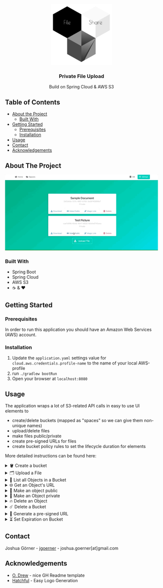 <!-- PROJECT LOGO -->
<br />
<p align="center">
    <img src="images/logo.png" alt="Logo" width="200" height="200">
  <h3 align="center">Private File Upload</h3>

  <p align="center">
    Build on Spring Cloud & AWS S3
  </p>
</p>



<!-- TABLE OF CONTENTS -->
## Table of Contents

* [About the Project](#about-the-project)
  * [Built With](#built-with)
* [Getting Started](#getting-started)
  * [Prerequisites](#prerequisites)
  * [Installation](#installation)
* [Usage](#usage)
* [Contact](#contact)
* [Acknowledgements](#acknowledgements)



<!-- ABOUT THE PROJECT -->
## About The Project

<p align="center">
          <img src="images/usage.gif">
</p>


### Built With
- Spring Boot
- Spring Cloud
- AWS S3
- ☕️ & ❤️

<!-- GETTING STARTED -->
## Getting Started

### Prerequisites

In order to run this application you should have an Amazon Web Services (AWS) account.

### Installation

1. Update the `application.yaml` settings value for `cloud.aws.credentials.profile-name` to the name of your local AWS-profile
2. run `./gradlew bootRun`
3. Open your browser at `localhost:8080`

<!-- USAGE EXAMPLES -->
## Usage

The application wraps a lot of S3-related API calls in easy to use UI elements to

- create/delete buckets (mapped as "spaces" so we can give them non-unique names)
- upload/delete files
- make files public/private
- create pre-signed URLs for files
- create bucket policy rules to set the lifecycle duration for elements

More detailed instructions can be found here:

<details>
  <summary>🪣 Create a bucket</summary>
  
1. Navigate to the _Spaces_ section
2. Click on _New Space_ 
3. Enter the name and click _Submit_ 
4. A message should pop up to indicate success

</details>

<details>
  <summary>🗂 Upload a File</summary>
  
1. Navigate to the _Spaces_ section
2. Select _Details_ on the target Space/Bucket
3. Click on _Upload File_
4. Pick our file, provide a name and click _Submit_
5. A message should pop up to indicate success 
</details>

<details>
  <summary>🔎 List all Objects in a Bucket</summary>
  
1. Navigate to the _Spaces_ section
2. Select _Details_ on the target Space/Bucket
3. You see a list of all objects stored in the bucket 
</details>

<details>
  <summary>🌐 Get an Object's URL</summary>
  
1. Navigate to the _Spaces_ section
2. Select _Details_ on the target Space/Bucket
3. Select _Download_ on the target object
4. The object's URL shall be opened in a new tab
</details>

<details>
  <summary>📢 Make an object public</summary>
  
1. Navigate to the _Spaces_ section
2. Select _Details_ on the target Space/Bucket
3. Select _Make Public_ on the target object
4. A message should pop up to indicate success
</details>

<details>
  <summary>🤫 Make an Object private</summary>
  
1. Navigate to the _Spaces_ section
2. Select _Details_ on the target Space/Bucket
3. Select _Make Private_ on the target object
4. A message should pop up to indicate success 
</details>

<details>
  <summary>🔥 Delete an Object</summary>

1. Navigate to the _Spaces_ section
2. Select _Details_ on the target Space/Bucket
3. Select _Delete_ on the target object
4. The list of objects should reload without the deleted one 
</details>

<details>
  <summary>☄️ Delete a Bucket</summary>
  
1. Navigate to the _Spaces_ section
2. Select _Delete_ on the target Space/Bucket
3. The list of buckets should reload without the deleted one 
</details>

<details>
  <summary>👾 Generate a pre-signed URL</summary>
  
1. Navigate to the _Spaces_ section
2. Select _Details_ on the target Space/Bucket
3. Select _Magic Link_ on the target object
4. A message should pop up, containing a pre-signed URL for that object (which is valid for 15 minutes) 
</details>

<details>
  <summary>⏳ Set Expiration on Bucket</summary>

1. Navigate to the _Spaces_ section
2. Select _Make Temporary_ on the target Space/Bucket
3. Select _Delete_ on the target object
4. A message should pop up to indicate success 
</details>

<!-- CONTACT -->
## Contact

Joshua Görner - [jgoerner](https://www.linkedin.com/in/jgoerner/) - joshua.goerner[at]gmail.com


<!-- ACKNOWLEDGEMENTS -->
## Acknowledgements
* [O. Drew](https://github.com/othneildrew/Best-README-Template) - nice GH Readme template
* [Hatchful](https://hatchful.shopify.com/) - Easy Logo Generation